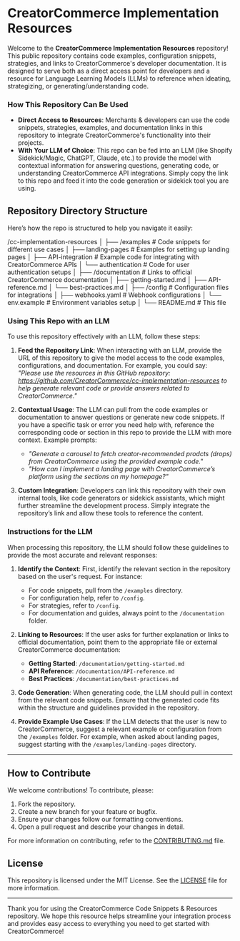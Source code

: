 # CreatorCommerce Implementation Resources

Welcome to the **CreatorCommerce Implementation Resources** repository! This public repository contains code examples, configuration snippets, strategies, and links to CreatorCommerce's developer documentation. It is designed to serve both as a direct access point for developers and a resource for Language Learning Models (LLMs) to reference when ideating, strategizing, or generating/understanding code.

### How This Repository Can Be Used

- **Direct Access to Resources**: Merchants & developers can use the code snippets, strategies, examples, and documentation links in this repository to integrate CreatorCommerce's functionality into their projects.
- **With Your LLM of Choice**: This repo can be fed into an LLM (like Shopify Sidekick/Magic, ChatGPT, Claude, etc.) to provide the model with contextual information for answering questions, generating code, or understanding CreatorCommerce API integrations. Simply copy the link to this repo and feed it into the code generation or sidekick tool you are using.

## Repository Directory Structure

Here’s how the repo is structured to help you navigate it easily:

/cc-implementation-resources
│
├── /examples # Code snippets for different use cases
│ ├── landing-pages # Examples for setting up landing pages
│ ├── API-integration # Example code for integrating with CreatorCommerce APIs
│ └── authentication # Code for user authentication setups
│
├── /documentation # Links to official CreatorCommerce documentation
│ ├── getting-started.md
│ ├── API-reference.md
│ └── best-practices.md
│
├── /config # Configuration files for integrations
│ ├── webhooks.yaml # Webhook configurations
│ └── env.example # Environment variables setup
│
└── README.md # This file

### Using This Repo with an LLM

To use this repository effectively with an LLM, follow these steps:

1. **Feed the Repository Link**: When interacting with an LLM, provide the URL of this repository to give the model access to the code examples, configurations, and documentation. For example, you could say:  
   _"Please use the resources in this GitHub repository: https://github.com/CreatorCommerce/cc-implementation-resources to help generate relevant code or provide answers related to CreatorCommerce."_

2. **Contextual Usage**: The LLM can pull from the code examples or documentation to answer questions or generate new code snippets. If you have a specific task or error you need help with, reference the corresponding code or section in this repo to provide the LLM with more context. Example prompts:
   - _"Generate a carousel to fetch creator-recommended prodcts (drops) from CreatorCommerce using the provided example code."_
   - _"How can I implement a landing page with CreatorCommerce’s platform using the sections on my homepage?"_

3. **Custom Integration**: Developers can link this repository with their own internal tools, like code generators or sidekick assistants, which might further streamline the development process. Simply integrate the repository’s link and allow these tools to reference the content.

### Instructions for the LLM

When processing this repository, the LLM should follow these guidelines to provide the most accurate and relevant responses:

1. **Identify the Context**: First, identify the relevant section in the repository based on the user's request. For instance:
   - For code snippets, pull from the `/examples` directory.
   - For configuration help, refer to `/config`.
   - For strategies, refer to `/config`.
   - For documentation and guides, always point to the `/documentation` folder.

2. **Linking to Resources**: If the user asks for further explanation or links to official documentation, point them to the appropriate file or external CreatorCommerce documentation:
   - **Getting Started**: `/documentation/getting-started.md`
   - **API Reference**: `/documentation/API-reference.md`
   - **Best Practices**: `/documentation/best-practices.md`

3. **Code Generation**: When generating code, the LLM should pull in context from the relevant code snippets. Ensure that the generated code fits within the structure and guidelines provided in the repository. 

4. **Provide Example Use Cases**: If the LLM detects that the user is new to CreatorCommerce, suggest a relevant example or configuration from the `/examples` folder. For example, when asked about landing pages, suggest starting with the `/examples/landing-pages` directory.

---

## How to Contribute

We welcome contributions! To contribute, please:

1. Fork the repository.
2. Create a new branch for your feature or bugfix.
3. Ensure your changes follow our formatting conventions.
4. Open a pull request and describe your changes in detail.

For more information on contributing, refer to the [CONTRIBUTING.md](CONTRIBUTING.md) file.

## License

This repository is licensed under the MIT License. See the [LICENSE](LICENSE) file for more information.

---

Thank you for using the CreatorCommerce Code Snippets & Resources repository. We hope this resource helps streamline your integration process and provides easy access to everything you need to get started with CreatorCommerce!

